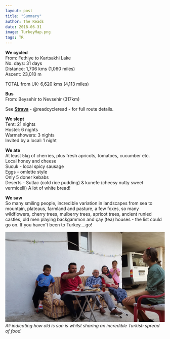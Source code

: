 ```yaml
---
layout: post
title: "Summary"
author: The Reads
date: 2018-06-31
image: TurkeyMap.png  
tags: TR
---
```


**We cycled**  
From: Fethiye to Kartsakhi Lake  
No. days: 31 days  
Distance: 1,706 kms (1,060 miles)  
Ascent: 23,010 m  

TOTAL from UK: 6,620 kms  (4,113 miles)  

**Bus**  
From: Beysehir to Nevsehir (317km)

See [**Strava**](https://www.strava.com/athletes/readcycleread) - @readcycleread - for full route details.  

**We slept**  
Tent: 21 nights  
Hostel: 6 nights  
Warmshowers: 3 nights  
Invited by a local: 1 night  

**We ate**  
At least 5kg of cherries, plus fresh apricots, tomatoes, cucumber etc.  
Local honey and cheese  
Sucuk - local spicy sausage  
Eggs - omlette style  
Only 5 doner kebabs  
Deserts - Sutlac (cold rice pudding) & kunefe (cheesy nutty sweet vermicelli)
A lot of white bread!  

**We saw**  
So many smiling people, incredible variation in landscapes from sea to mountain, plateaus, farmland and pasture, a few foxes, so many wildflowers, cherry trees, mulberry trees, apricot trees, ancient runied castles, old men playing backgammon and çay (tea) houses - the list could go on. If you haven't been to Turkey....go!


![TRSum](assets/img/TRSum.jpg)  *Ali indicating how old is son is whilst sharing an incredible Turkish spread of food.*
